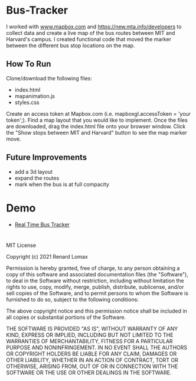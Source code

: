 # Bus-Tracker
I worked with www.mapbox.com and https://new.mta.info/developers to collect data and create a live map of the bus routes between MIT and Harvard's campus. I created functional code that moved the marker between the different bus stop locations on the map. 

## How To Run
Clone/download the following files:
- index.html
- mapanimation.js
- styles.css 

Create an access token at Mapbox.com (i.e. mapboxgl.accessToken = 'your token';).
Find a map layout that you would like to implement. Once the files are downloaded, drag the index.html file onto your browser window. Click the "Show stops between MIT and Harvard" button to see the map marker move.

## Future Improvements
- add a 3d layout
- expand the routes
- mark when the bus is at full compacity

# Demo
- <a href="http://renardlomax.github.io/Real-Time-Bus-Tracker">Real Time Bus Tracker</a>


#
MIT License

Copyright (c) 2021 Renard Lomax

Permission is hereby granted, free of charge, to any person obtaining a copy
of this software and associated documentation files (the "Software"), to deal
in the Software without restriction, including without limitation the rights
to use, copy, modify, merge, publish, distribute, sublicense, and/or sell
copies of the Software, and to permit persons to whom the Software is
furnished to do so, subject to the following conditions:

The above copyright notice and this permission notice shall be included in all
copies or substantial portions of the Software.

THE SOFTWARE IS PROVIDED "AS IS", WITHOUT WARRANTY OF ANY KIND, EXPRESS OR
IMPLIED, INCLUDING BUT NOT LIMITED TO THE WARRANTIES OF MERCHANTABILITY,
FITNESS FOR A PARTICULAR PURPOSE AND NONINFRINGEMENT. IN NO EVENT SHALL THE
AUTHORS OR COPYRIGHT HOLDERS BE LIABLE FOR ANY CLAIM, DAMAGES OR OTHER
LIABILITY, WHETHER IN AN ACTION OF CONTRACT, TORT OR OTHERWISE, ARISING FROM,
OUT OF OR IN CONNECTION WITH THE SOFTWARE OR THE USE OR OTHER DEALINGS IN THE
SOFTWARE.

